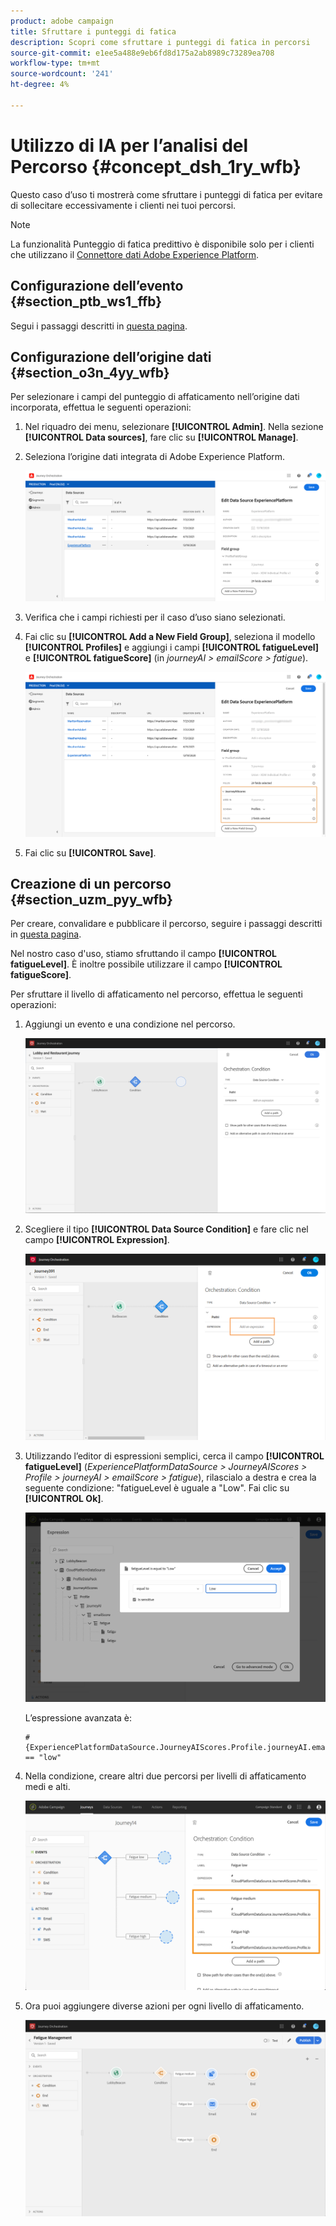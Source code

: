 ```yaml
---
product: adobe campaign
title: Sfruttare i punteggi di fatica
description: Scopri come sfruttare i punteggi di fatica in percorsi
source-git-commit: e1ee5a488e9eb6fd8d175a2ab8989c73289ea708
workflow-type: tm+mt
source-wordcount: '241'
ht-degree: 4%

---
```



# Utilizzo di IA per l’analisi del Percorso {#concept_dsh_1ry_wfb}

Questo caso d’uso ti mostrerà come sfruttare i punteggi di fatica per evitare di sollecitare eccessivamente i clienti nei tuoi percorsi.

>[!NOTE]
>
>La funzionalità Punteggio di fatica predittivo è disponibile solo per i clienti che utilizzano il [Connettore dati Adobe Experience Platform](https://experienceleague.adobe.com/docs/campaign-standard/using/integrating-with-adobe-cloud/adobe-experience-platform/data-connector/aep-about-data-connector.html).

## Configurazione dell’evento {#section_ptb_ws1_ffb}

Segui i passaggi descritti in [questa pagina](../event/about-events.md).

## Configurazione dell’origine dati {#section_o3n_4yy_wfb}

Per selezionare i campi del punteggio di affaticamento nell’origine dati incorporata, effettua le seguenti operazioni:

1. Nel riquadro dei menu, selezionare **[!UICONTROL Admin]**. Nella sezione **[!UICONTROL Data sources]**, fare clic su **[!UICONTROL Manage]**.
1. Seleziona l’origine dati integrata di Adobe Experience Platform.

   ![](../assets/journey23.png)

1. Verifica che i campi richiesti per il caso d’uso siano selezionati.
1. Fai clic su **[!UICONTROL Add a New Field Group]**, seleziona il modello **[!UICONTROL Profiles]** e aggiungi i campi **[!UICONTROL fatigueLevel]** e **[!UICONTROL fatigueScore]** (in _journeyAI > emailScore > fatigue_).

   ![](../assets/journeyuc3_1.png)

1. Fai clic su **[!UICONTROL Save]**.

## Creazione di un percorso {#section_uzm_pyy_wfb}

Per creare, convalidare e pubblicare il percorso, seguire i passaggi descritti in [questa pagina](../building-journeys/journey.md).

Nel nostro caso d&#39;uso, stiamo sfruttando il campo **[!UICONTROL fatigueLevel]**. È inoltre possibile utilizzare il campo **[!UICONTROL fatigueScore]**.

Per sfruttare il livello di affaticamento nel percorso, effettua le seguenti operazioni:

1. Aggiungi un evento e una condizione nel percorso.

   ![](../assets/journeyuc2_14.png)

1. Scegliere il tipo **[!UICONTROL Data Source Condition]** e fare clic nel campo **[!UICONTROL Expression]**.

   ![](../assets/journeyuc3_2.png)

1. Utilizzando l’editor di espressioni semplici, cerca il campo **[!UICONTROL fatigueLevel]** (_ExperiencePlatformDataSource > JourneyAIScores > Profile > journeyAI > emailScore > fatigue_), rilascialo a destra e crea la seguente condizione: &quot;fatigueLevel è uguale a &quot;Low&quot;. Fai clic su **[!UICONTROL Ok]**.

   ![](../assets/journeyuc3_3.png)

   L’espressione avanzata è:

   ```
   #{ExperiencePlatformDataSource.JourneyAIScores.Profile.journeyAI.emailScore.fatigue.fatigueLevel} == "low"
   ```

1. Nella condizione, creare altri due percorsi per livelli di affaticamento medi e alti.

   ![](../assets/journeyuc3_4.png)

1. Ora puoi aggiungere diverse azioni per ogni livello di affaticamento.

   ![](../assets/journeyuc3_5.png)
